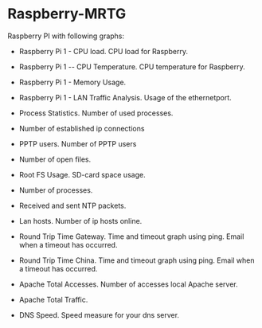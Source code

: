 Raspberry-MRTG
==============

Raspberry PI with following graphs:

- Raspberry Pi 1 - CPU load. CPU load for Raspberry.

- Raspberry Pi 1 -- CPU Temperature. CPU temperature for Raspberry.

- Raspberry Pi 1 - Memory Usage.

- Raspberry Pi 1 - LAN Traffic Analysis. Usage of the ethernetport.

- Process Statistics. Number of used processes.

- Number of established ip connections

- PPTP users. Number of PPTP users
	
- Number of open files.

- Root FS Usage. SD-card space usage.

- Number of processes.
	
- Received and sent NTP packets.
	
- Lan hosts. Number of ip hosts online.
	
- Round Trip Time Gateway. Time and timeout graph using ping. Email when a timeout has occurred.

- Round Trip Time China. Time and timeout graph using ping. Email when a timeout has occurred.
	
- Apache Total Accesses. Number of accesses local Apache server.

- Apache Total Traffic.

- DNS Speed. Speed measure for your dns server.

